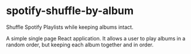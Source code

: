 # spotify-shuffle-by-album

Shuffle Spotify Playlists while keeping albums intact.

A simple single page React application. It allows a user to play albums in a random order, but keeping each album together and in order.

